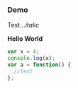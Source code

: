 

### Demo

Test...*italic*

**Hello World**

```js
var x = 4;
console.log(x);
var a = function() {
  //test
};
```